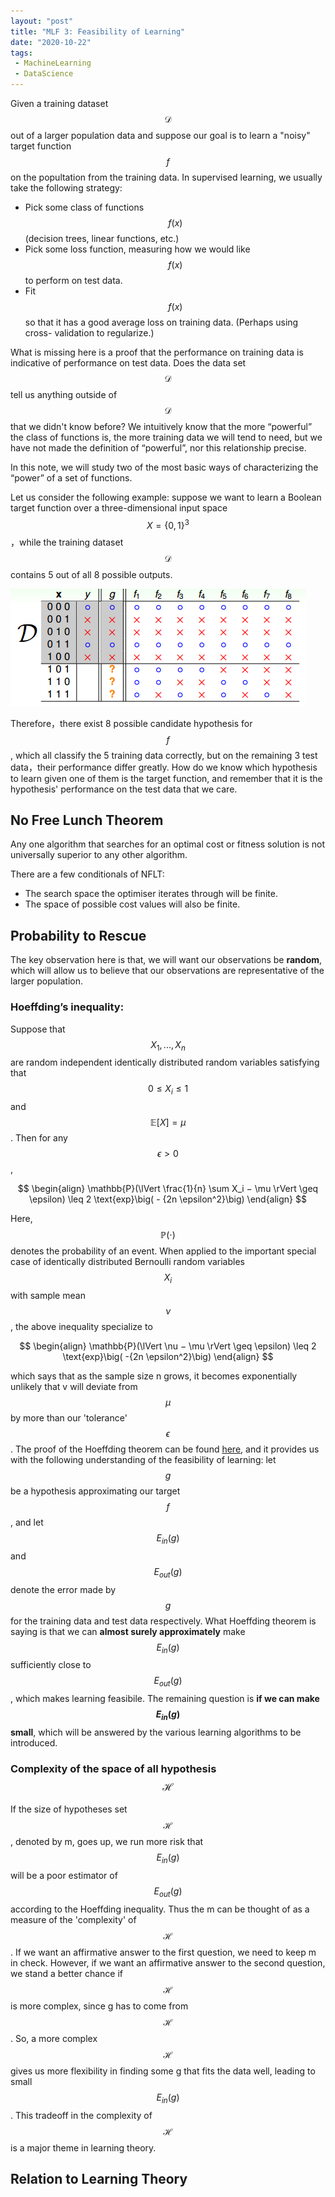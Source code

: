 ```yaml
---
layout: "post"
title: "MLF 3: Feasibility of Learning"
date: "2020-10-22"
tags:
 - MachineLearning
 - DataScience
---
```


Given a training dataset $$\mathcal{D}$$ out of a larger population data and suppose our goal is to learn a "noisy" target function $$f$$ on the popultation from the training data. In supervised learning, we usually take the following strategy:
* Pick some class of functions $$f(x)$$ (decision trees, linear functions, etc.)
* Pick some loss function, measuring how we would like $$f(x)$$ to perform on test data.
* Fit $$f(x)$$ so that it has a good average loss on training data. (Perhaps using cross-
validation to regularize.)

What is missing here is a proof that the performance on training data is indicative of performance on test data. Does the data set $$\mathcal{D}$$ tell us anything outside of $$\mathcal{D}$$ that we didn't know
before? We intuitively know that the more “powerful” the class of functions is, the more training data we will tend to need, but we have not made the definition of “powerful”, nor this relationship precise.

In this note, we will study two of the most basic ways of characterizing the “power” of a set of functions.

Let us consider the following example: suppose we want to learn a Boolean target function over a three-dimensional input space $$X = \{0, 1\}^3$$，while the training dataset $$\mathcal{D}$$ contains 5 out of all 8 possible outputs. 

![img](/assets/img/5b556fd8bc76d.png)

Therefore，there exist 8 possible candidate hypothesis for $$f$$, which all classify the 5 training data correctly, but on the remaining 3 test data，their performance differ greatly. How do we know which hypothesis to learn given one of them is the target function, and remember that it is the hypothesis' performance on the test data that we care. 

## No Free Lunch Theorem

Any one algorithm that searches for an optimal cost or fitness solution is not universally superior to any other algorithm.

There are a few conditionals of NFLT:
* The search space the optimiser iterates through will be finite.
* The space of possible cost values will also be finite.

## Probability to Rescue

The key observation here is that, we will want our observations be **random**, which will allow us to believe that our observations are representative of the larger population. 

### Hoeffding’s inequality:

Suppose that $$X_1,...,X_n$$ are random independent identically distributed random variables satisfying that $$0 \leq X_i \leq 1$$ and $$\mathbb{E}[X] = \mu$$. Then for any $$\epsilon >0$$,

$$
\begin{align}
\mathbb{P}(\lVert \frac{1}{n} \sum X_i − \mu \rVert \geq \epsilon) \leq 2 \text{exp}\big( - {2n \epsilon^2}\big)
\end{align}
$$

Here, $$\mathbb{P}(\cdot)$$ denotes the probability of an event. When applied to the important special case of identically distributed Bernoulli random variables  $$X_i$$ with sample mean $$\nu$$, the above inequality specialize to

$$
\begin{align}
\mathbb{P}(\lVert \nu − \mu \rVert \geq \epsilon) \leq 2 \text{exp}\big( -{2n \epsilon^2}\big)
\end{align}
$$

which says that as the sample size n grows, it becomes exponentially unlikely that v will deviate from $$\mu$$ by more than our 'tolerance' $$\epsilon$$. The proof of the Hoeffding theorem can be found [here](/assets/pdf/hoeffding.pdf), and it provides us with the following understanding of the feasibility of learning: let $$g$$ be a hypothesis approximating our target $$f$$, and let $$ E_{in}(g) $$ and $$E_{out}(g)$$ denote the error made by $$g$$ for the training data and test data respectively. What Hoeffding theorem is saying is that we can **almost surely approximately** make $$ E_{in}(g) $$ sufficiently close to $$E_{out}(g)$$, which makes learning feasibile. The remaining question is **if we can make $$E_{in}(g)$$ small**, which will be answered by the various learning algorithms to be introduced.

### Complexity of the space of all hypothesis $$\mathcal{H}$$

If the size of hypotheses set $$\mathcal{H}$$, denoted by m, goes up, we run more risk that $$E_{in}(g)$$ will be a poor estimator of $$E_{out}(g)$$ according to the Hoeffding inequality. Thus the m can be thought of as a measure of the 'complexity' of $$\mathcal{H}$$. If we want an affirmative answer to the first
question, we need to keep m in check. However, if we want
an affirmative answer to the second question, we stand a better chance if $$\mathcal{H}$$
is more complex, since g has to come from $$\mathcal{H}$$. So, a more complex $$\mathcal{H}$$ gives us
more flexibility in finding some g that fits the data well, leading to small $$E_{in}(g)$$. This tradeoff in the complexity of $$\mathcal{H}$$ is a major theme in learning theory.


## Relation to Learning Theory
